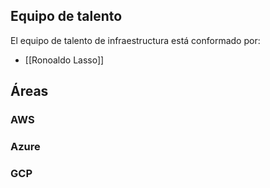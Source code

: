 ## Equipo de talento

El equipo de talento de infraestructura está conformado por:

- [[Ronoaldo Lasso]]

## Áreas

### AWS



### Azure


### GCP